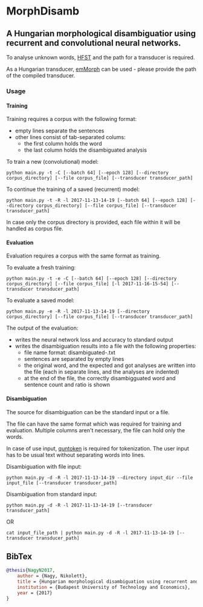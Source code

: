 # MorphDisamb

## A Hungarian morphological disambiguatior using recurrent and convolutional neural networks.

To analyse unknown words, [HFST](https://github.com/hfst/hfst) and the path for a transducer is required.

As a Hungarian transducer, [emMorph](https://github.com/dlt-rilmta/emMorph) can be used - please provide the path of the compiled transducer.

### Usage

#### Training
Training requires a corpus with the following format:
- empty lines separate the sentences
- other lines consist of tab-separated colums:
  - the first column holds the word
  - the last column holds the disambiguated analysis
  
To train a new (convolutional) model:
```
python main.py -t -C [--batch 64] [--epoch 128] [--directory corpus_directory] [--file corpus_file] [--transducer transducer_path]
```

To continue the training of a saved (recurrent) model:
```
python main.py -t -R -l 2017-11-13-14-19 [--batch 64] [--epoch 128] [--directory corpus_directory] [--file corpus_file] [--transducer transducer_path]
```

In case only the corpus directory is provided, each file within it will be handled as corpus file.

#### Evaluation
Evaluation requires a corpus with the same format as training.

To evaluate a fresh training:
```
python main.py -t -e -C [--batch 64] [--epoch 128] [--directory corpus_directory] [--file corpus_file] [-l 2017-11-16-15-54] [--transducer transducer_path]
```

To evaluate a saved model:
```
python main.py -e -R -l 2017-11-13-14-19 [--directory corpus_directory] [--file corpus_file] [--transducer transducer_path]
```

The output of the evaluation:
- writes the neural network loss and accuracy to standard output
- writes the disambiguation results into a file with the following properties:
  - file name format: disambiguated-<the build time of the network>.txt
  - sentences are separated by empty lines
  - the original word, and the expected and got analyses are written into the file (each in separate lines, and the analyses are indented)
  - at the end of the file, the correctly disambigguated word and sentence count and ratio is shown


#### Disambiguation
The source for disambiguation can be the standard input or a file.

The file can have the same format which was required for training and evaluation. Multiple columns aren't necessary, the file can hold only the words.

In case of use input, [quntoken](https://github.com/dlt-rilmta/quntoken) is required for tokenization. The user input has to be usual text without separating words into lines.

Disambiguation with file input:
```
python main.py -d -R -l 2017-11-13-14-19 --directory input_dir --file input_file [--transducer transducer_path]
```

Disambiguation from standard input:
```
python main.py -d -R -l 2017-11-13-14-19 [--transducer transducer_path]
```
OR
```
cat input_file_path | python main.py -d -R -l 2017-11-13-14-19 [--transducer transducer_path]
```

## BibTex
```bibtex
@thesis{NagyN2017,
	author = {Nagy, Nikolett},
	title = {Hungarian morphological disambiguation using recurrent and convolutional neural networks},
	institution = {Budapest University of Technology and Economics},
	year = {2017}
}
```
